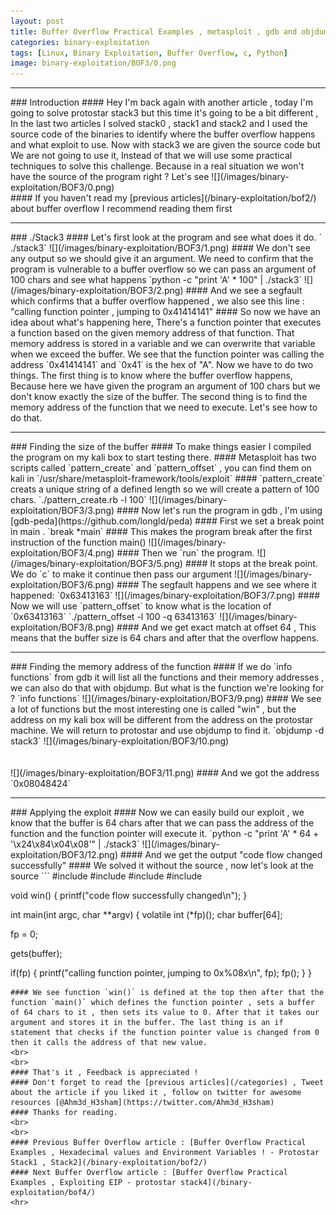 ```yaml
---
layout: post
title: Buffer Overflow Practical Examples , metasploit , gdb and objdump ! - protostar stack3
categories: binary-exploitation
tags: [Linux, Binary Exploitation, Buffer Overflow, c, Python]
image: binary-exploitation/BOF3/0.png
---
```


<hr>
### Introduction 
#### Hey I'm back again with another article , today I'm going to solve protostar stack3 but this time it's going to be a bit different , In the last two articles I solved stack0 , stack1 and stack2 and I used the source code of the binaries to identify where the buffer overflow happens and what exploit to use. Now with stack3 we are given the source code but We are not going to use it, Instead of that we will use some practical techniques to solve this challenge. Because in a real situation we won't have the source of the program right ? Let's see
![](/images/binary-exploitation/BOF3/0.png)
<br>
#### If you haven't read my [previous articles](/binary-exploitation/bof2/) about buffer overflow I recommend reading them first
<br>
<hr>
### ./Stack3
#### Let's first look at the program and see what does it do.
` ./stack3`
![](/images/binary-exploitation/BOF3/1.png)
#### We don't see any output so we should give it an argument. We need to confirm that the program is vulnerable to a buffer overflow so we can pass an argument of 100 chars and see what happens
`python -c "print 'A' * 100" | ./stack3`
![](/images/binary-exploitation/BOF3/2.png)
#### And we see a segfault which confirms that a buffer overflow happened , we also see this line : "calling function pointer , jumping to 0x41414141"
#### So now we have an idea about what's happening here, There's a function pointer that executes a function based on the given memory address of that function. That memory address is stored in a variable and we can overwrite that variable when we exceed the buffer. We see that the function pointer was calling the address `0x41414141` and `0x41` is the hex of "A". Now we have to do two things. The first thing is to know where the buffer overflow happens, Because here we have given the program an argument of 100 chars but we don't know exactly the size of the buffer. The second thing is to find the memory address of the function that we need to execute. Let's see how to do that.
<br>
<hr>
### Finding the size of the buffer 
#### To make things easier I compiled the program on my kali box to start testing there.
#### Metasploit has two scripts called `pattern_create` and `pattern_offset` , you can find them on kali in `/usr/share/metasploit-framework/tools/exploit` 
#### `pattern_create` creats a unique string of a defined length so we will create a pattern of 100 chars.
`./pattern_create.rb -l 100`
![](/images/binary-exploitation/BOF3/3.png)
#### Now let's run the program in gdb , I'm using [gdb-peda](https://github.com/longld/peda)
#### First we set a break point in main .
`break *main`
#### This makes the program break after the first instruction of the function main()
![](/images/binary-exploitation/BOF3/4.png)
#### Then we `run` the program.
![](/images/binary-exploitation/BOF3/5.png)
#### It stops at the break point. We do `c` to make it continue then pass our argument
![](/images/binary-exploitation/BOF3/6.png)
#### The segfault happens and we see where it happened: `0x63413163`
![](/images/binary-exploitation/BOF3/7.png)
#### Now we will use `pattern_offset` to know what is the location of `0x63413163`
`./pattern_offset -l 100 -q 63413163`
![](/images/binary-exploitation/BOF3/8.png)
#### And we get exact match at offset 64 , This means that the buffer size is 64 chars and after that the overflow happens.
<br>
<hr>
### Finding the memory address of the function
#### If we do `info functions` from gdb it will list all the functions and their memory addresses , we can also do that with objdump. But what is the function we're looking for ?
`info functions`
![](/images/binary-exploitation/BOF3/9.png)
#### We see a lot of functions but the most interesting one is called "win" , but the address on my kali box will be different from the address on the protostar machine. We will return to protostar and use objdump to find it.
`objdump -d stack3`
![](/images/binary-exploitation/BOF3/10.png)
<br>
<br>
<br>
![](/images/binary-exploitation/BOF3/11.png)
#### And we got the address `0x08048424` 
<br>
<hr>
### Applying the exploit
#### Now we can easily build our exploit , we know that the buffer is 64 chars after that we can pass the address of the function and the function pointer will execute it.
`python -c "print 'A' * 64 + '\x24\x84\x04\x08'" | ./stack3`
![](/images/binary-exploitation/BOF3/12.png)
#### And we get the output "code flow changed successfully"
#### We solved it without the source , now let's look at the source 
```
#include <stdlib.h>
#include <unistd.h>
#include <stdio.h>
#include <string.h>

void win()
{
 printf("code flow successfully changed\n");
}

int main(int argc, char **argv)
{
 volatile int (*fp)();
 char buffer[64];

 fp = 0;

 gets(buffer);

 if(fp) {
  printf("calling function pointer, jumping to 0x%08x\n", fp);
  fp();
 }
}
```
#### We see function `win()` is defined at the top then after that the function `main()` which defines the function pointer , sets a buffer of 64 chars to it , then sets its value to 0. After that it takes our argument and stores it in the buffer. The last thing is an if statement that checks if the function pointer value is changed from 0 then it calls the address of that new value.
<br>
<br>
#### That's it , Feedback is appreciated !
#### Don't forget to read the [previous articles](/categories) , Tweet about the article if you liked it , follow on twitter for awesome resources [@Ahm3d_H3sham](https://twitter.com/Ahm3d_H3sham)
#### Thanks for reading.
<br>
<br>
#### Previous Buffer Overflow article : [Buffer Overflow Practical Examples , Hexadecimal values and Environment Variables ! - Protostar Stack1 , Stack2](/binary-exploitation/bof2/)
#### Next Buffer Overflow article : [Buffer Overflow Practical Examples , Exploiting EIP - protostar stack4](/binary-exploitation/bof4/)
<hr>
